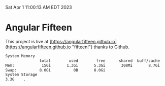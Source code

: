 Sat Apr  1 11:00:13 AM EDT 2023

# Angular Fifteen


This project is live at [https://angularfifteen.github.io](https://angularfifteen.github.io "fifteen!") thanks to Github.

```bash
System Memory
               total        used        free      shared  buff/cache   available
Mem:            15Gi       1.3Gi       5.3Gi       308Mi       8.7Gi        13Gi
Swap:          8.0Gi          0B       8.0Gi
System Storage
3.3G	.
```
```bash
